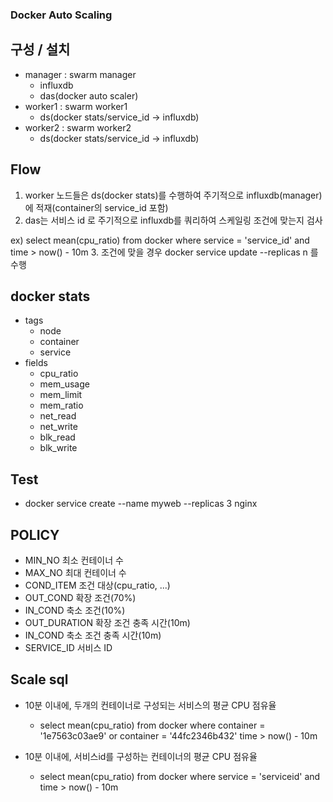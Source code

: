 ### Docker Auto Scaling

## 구성 / 설치
  * manager : swarm manager
    + influxdb
    + das(docker auto scaler)
  * worker1 : swarm worker1
    + ds(docker stats/service_id -> influxdb)
  * worker2 : swarm worker2
    + ds(docker stats/service_id -> influxdb)

## Flow
1. worker 노드들은 ds(docker stats)를 수행하여 주기적으로 influxdb(manager) 에 적재(container의 service_id 포함)  
2. das는 서비스 id 로 주기적으로 influxdb를 쿼리하여 스케일링 조건에 맞는지 검사

  ex) select mean(cpu_ratio) from docker where service = 'service_id' and time > now() - 10m
3. 조건에 맞을 경우 docker service update --replicas n 를 수행

## docker stats
* tags
  * node
  * container
  * service
* fields
  * cpu_ratio
  * mem_usage
  * mem_limit
  * mem_ratio
  * net_read
  * net_write
  * blk_read
  * blk_write

## Test 
* docker service create --name myweb --replicas 3 nginx

## POLICY
* MIN_NO		최소 컨테이너 수
* MAX_NO		최대 컨테이너 수
* COND_ITEM	조건 대상(cpu_ratio, ...)
* OUT_COND	확장 조건(70%)
* IN_COND		축소 조건(10%)
* OUT_DURATION	확장 조건 충족 시간(10m)
* IN_COND		축소 조건 충족 시간(10m)
* SERVICE_ID	서비스 ID

## Scale sql
* 10분 이내에, 두개의 컨테이너로 구성되는 서비스의 평균 CPU 점유율
  + select mean(cpu_ratio) from docker where container = '1e7563c03ae9' or container = '44fc2346b432' time > now() - 10m

* 10분 이내에, 서비스id를 구성하는 컨테이너의 평균 CPU 점유율
  + select mean(cpu_ratio) from docker where service = 'serviceid' and time > now() - 10m
